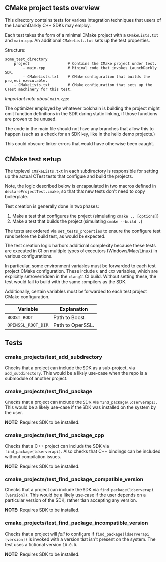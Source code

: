 ## CMake project tests overview

This directory contains tests for various integration techniques that users of the
LaunchDarkly C++ SDKs may employ.

Each test takes the form of a minimal CMake project with a `CMakeLists.txt` and `main.cpp`.
An additional `CMakeLists.txt` sets up the test properties.

Structure:

```
some_test_directory
    project                 # Contains the CMake project under test.
        - main.cpp          # Minimal code that invokes LaunchDarkly SDK.
        - CMakeLists.txt    # CMake configuration that builds the project executable.
    - CMakeLists.txt        # CMake configuration that sets up the CTest machinery for this test.
```

*Important note about `main.cpp`*:

The optimizer employed by whatever toolchain is building the project might omit function definitions in the SDK
during static linking, if those functions are proven to be unused.

The code in the main file should not have any branches that allow this to happen
(such as a check for an SDK key, like in the hello demo projects.)

This could obscure linker errors that would have otherwise been caught.

## CMake test setup

The toplevel `CMakeLists.txt` in each subdirectory is responsible for setting up
the actual CTest tests that configure and build the projects.

Note, the logic described below is encapsulated in two macros defined in `declareProjectTest.cmake`, so that
that new tests don't need to copy boilerplate.

Test creation is generally done in two phases:

1) Make a test that configures the project (simulating `cmake .. [options]`)
2) Make a test that builds the project (simulating `cmake --build .`)

The tests are ordered via `set_tests_properties` to ensure the configure test
runs before the build test, as would be expected.

The test creation logic harbors additional complexity because these tests are executed
in CI on multiple types of executors (Windows/Mac/Linux) in various configurations.

In particular, some environment variables must be forwarded to each test project CMake configuration.
These include `C` and `CXX` variables, which are explicitly set/overridden in the `clang11` CI build.
Without setting these, the test would fail to build with the same compilers as the SDK.

Additionally, certain variables must be forwarded to each test project CMake configuration.

| Variable           | Explanation      |
|--------------------|------------------|
| `BOOST_ROOT`       | Path to Boost.   |
| `OPENSSL_ROOT_DIR` | Path to OpenSSL. |

## Tests

### cmake_projects/test_add_subdirectory

Checks that a project can include the SDK as a sub-project, via `add_subdirectory`.
This would be a likely use-case when the repo is a submodule of another project.

### cmake_projects/test_find_package

Checks that a project can include the SDK via `find_package(ldserverapi)`.
This would be a likely use-case if the SDK was installed on the system by the user.

**NOTE:** Requires SDK to be installed.

### cmake_projects/test_find_package_cpp

Checks that a C++ project can include the SDK via `find_package(ldserverapi)`.
Also checks that C++ bindings can be included without compilation issues.

**NOTE:** Requires SDK to be installed.

### cmake_projects/test_find_package_compatible_version

Checks that a project can include the SDK via `find_package(ldserverapi [version])`.
This would be a likely use-case if the user depends on a particular version of the SDK,
rather than accepting any version.

**NOTE:** Requires SDK to be installed.

### cmake_projects/test_find_package_incompatible_version

Checks that a project will *fail* to configure if `find_package(ldserverapi [version])`
is invoked with a version that isn't present on the system. The test uses a fictional
version `10.0.0`.

**NOTE:** Requires SDK to be installed.
